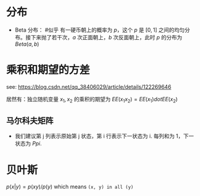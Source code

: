 # 分布

- Beta 分布： #似乎 有一硬币朝上的概率为 $p$，这个 $p$ 是 $[0, 1]$ 之间的均匀分布。接下来抛了若干次，$a$ 次正面朝上，$b$ 次反面朝上，此时 $p$ 的分布为 $Beta(a, b)$

# 乘积和期望的方差

see: https://blog.csdn.net/qq_38406029/article/details/122269646

居然有：独立随机变量 $x_1, x_2$ 的乘积的期望为 $EE(x_1 x_2) = EE(x_1) dot EE(x_2)$

##  马尔科夫矩阵

- 我们建议第 j 列表示原始第 j 状态，第 i 行表示下一状态为 i. 每列和为 1，下一状态为 $P pi$.

# 贝叶斯

$p(x|y) = p(x y) / p(y)$ which means `(x, y) in all (y)`
